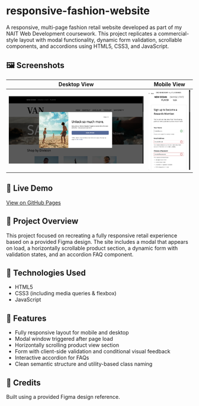 # responsive-fashion-website
A responsive, multi-page fashion retail website developed as part of my NAIT Web Development coursework. This project replicates a commercial-style layout with modal functionality, dynamic form validation, scrollable components, and accordions using HTML5, CSS3, and JavaScript.

## 🖼️ Screenshots

| Desktop View | Mobile View |
|--------------|-------------|
| <img src="img/screenshots/desktop-preview.png" width="800"/> | <img src="img/screenshots/mobile-preview.png" width="205"/> | 

## 🚀 Live Demo

[View on GitHub Pages](https://tsohnle95.github.io/van-shoppe-fashion-website)

## 🧵 Project Overview

This project focused on recreating a fully responsive retail experience based on a provided Figma design. The site includes a modal that appears on load, a horizontally scrollable product section, a dynamic form with validation states, and an accordion FAQ component.

## 🔧 Technologies Used

- HTML5  
- CSS3 (including media queries & flexbox)  
- JavaScript  

## 📄 Features

- Fully responsive layout for mobile and desktop  
- Modal window triggered after page load
- Horizontally scrolling product view section
- Form with client-side validation and conditional visual feedback 
- Interactive accordion for FAQs
- Clean semantic structure and utility-based class naming

## 📝 Credits

Built using a provided Figma design reference.
